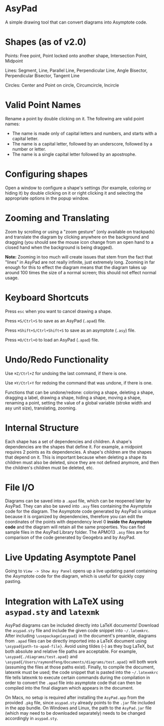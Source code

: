 # AsyPad
A simple drawing tool that can convert diagrams into Asymptote code.

# Shapes (as of v2.0)
Points: Free point, Point locked onto another shape, Intersection Point, Midpoint

Lines: Segment, Line, Parallel Line, Perpendicular Line, Angle Bisector, Perpendicular Bisector, Tangent Line

Circles: Center and Point on circle, Circumcircle, Incircle

# Valid Point Names
Rename a point by double clicking on it.
The following are valid point names:
- The name is made only of capital letters and numbers, and starts with a capital letter.
- The name is a capital letter, followed by an underscore, followed by a number or letter.
- The name is a single capital letter followed by an apostrophe.

# Configuring shapes
Open a window to configure a shape's settings (for example, coloring or hiding it) by double clicking on it or right clicking it and selecting the appropriate options in the popup window.

# Zooming and Translating
Zoom by scrolling or using a "zoom gesture" (only available on trackpads) and translate the diagram by clicking anywhere on the background and dragging (you should see the mouse icon change from an open hand to a closed hand when the background is being dragged).

**Note:** Zooming in too much will create issues that stem from the fact that "lines" in AsyPad are not really infinite, just extremely long. Zooming in far enough for this to effect the diagram means that the diagram takes up around 100 times the size of a normal screen; this should not effect normal usage.

# Keyboard Shortcuts
Press `esc` when you want to cancel drawing a shape.

Press `⌘S/Ctrl+S` to save as an AsyPad (`.apad`) file.

Press `⌘Shift+S/Ctrl+Shift+S` to save as an asymptote (`.asy`) file.

Press `⌘O/Ctrl+O` to load an AsyPad (`.apad`) file.

# Undo/Redo Functionality
Use `⌘Z/Ctrl+Z` for undoing the last command, if there is one.

Use `⌘Y/Ctrl+Y` for redoing the command that was undone, if there is one.

Functions that can be undone/redone: coloring a shape, deleting a shape, dragging a label, drawing a shape, hiding a shape, moving a shape, renaming a point, setting the value of a global variable (stroke width and asy unit size), translating, zooming.

# Internal Structure
Each shape has a set of dependencies and children. A shape's dependencies are the shapes that define it. For example, a midpoint requires 2 points as its dependencies. A shape's children are the shapes that depend on it. This is important because when deleting a shape its children must also be deleted, since they are not defined anymore, and then the children's children must be deleted, etc.

# File I/O
Diagrams can be saved into a `.apad` file, which can be reopened later by AsyPad. They can also be saved into `.asy` files containing the Asymptote code for the diagram. The Asymptote code generated by AsyPad is unique because it is organized by dependencies, therefore you can edit the coordinates of the points with dependency level 0 **inside the Asymptote code** and the diagram will retain all the same properties. You can find sample files in the AsyPad Library folder. The APMO13 `.asy` files are for comparison of the code generated by Geogebra and by AsyPad.

# Live Updating Asymptote Panel
Going to `View -> Show Asy Panel` opens up a live updating panel containing the Asymptote code for the diagram, which is useful for quickly copy pasting.

# Integration with LaTeX using `asypad.sty` and `latexmk`
AsyPad diagrams can be included directly into LaTeX documents! Download the `asypad.sty` file and include the given code snippet into `~/.latemkrc`. After including `\usepackage{asypad}` in the document's preamble, diagrams from `.apad` files can be directly imported into a LaTeX document using `\asypad{path-to-apad-file}`. Avoid using tildes (`~`) as they bug LaTeX, but both absolute and relative file paths are acceptable. For example, `\asypad{./diagrams/test.apad}` and `\asypad{/Users/raymondfeng/Documents/diagrams/test.apad}` will both work (assuming the files at those paths exist). Finally, to compile the document, latexmk must be used; the code snippet that is pasted into the `~/.latexmkrc` file tells latexmk to execute certain commands during the compilation in order to convert the `.apad` file into asymptote code that can then be compiled into the final diagram which appears in the document.

On Macs, no setup is required after installing the `AsyPad.app` from the provided `.pkg` file, since `asypad.sty` already points to the `.jar` file included in the app bundle. On Windows and Linux, the path to the `AsyPad.jar` file (which may need to be downloaded separately) needs to be changed accordingly in `asypad.sty`.
